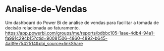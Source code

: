 # Analise-de-Vendas
Um dashboard do Power Bi de análise de vendas para facilitar a tomada de decisão relacionada ao faturamento.
https://app.powerbi.com/groups/me/reports/bdbbc105-1aae-4db4-94a1-fa991c294b15?ctid=90081506-4860-4892-b645-4a39e7542514&pbi_source=linkShare
